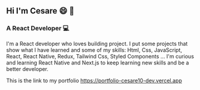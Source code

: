 ## Hi I'm Cesare 😄 👋
### A React Developer 💻

I'm a React developer who loves building project. I put some projects that show what I have learned and some of my skills: 
Html, Css, JavaScript, React, React Native, Redux, Tailwind Css, Styled Components ...
I'm curious and learning React Native and Next.js to keep learning new skills and be a better developer. 

This is the link to my portfolio https://portfolio-cesare10-dev.vercel.app

<!--
**Cesare10-dev/Cesare10-dev** is a ✨ _special_ ✨ repository because its `README.md` (this file) appears on your GitHub profile.

Here are some ideas to get you started:

- 🔭 I’m currently working on ...
- 🌱 I’m currently learning ...
- 👯 I’m looking to collaborate on ...
- 🤔 I’m looking for help with ...
- 💬 Ask me about ...
- 📫 How to reach me: ...
- 😄 Pronouns: ...
- ⚡ Fun fact: ...
-->
